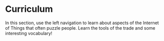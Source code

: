 
# Curriculum

In this section, use the left navigation to learn about aspects of the Internet of Things that often puzzle people. Learn the tools of the trade and some interesting vocabulary!
